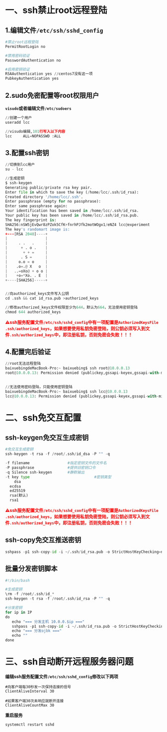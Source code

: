# 一、ssh禁止root远程登陆

## 1.编辑文件``/etc/ssh/sshd_config``

```python
#禁止root远程登陆
PermitRootLogin no

#禁用密码验证
PasswordAuthentication no

#启用密钥验证
RSAAuthentication yes //centos7没有这一项
PubkeyAuthentication yes
```



## 2.sudo免密配置等root权限用户

**``visudo``或者编辑文件``/etc/sudoers``**

```python
//创建一个用户
useradd lcc

//visudo编辑,101行写入以下内容
lcc     ALL=NOPASSWD :ALL

```



## 3.配置ssh密钥

```python
//切换到lcc用户
su - lcc

//生成密钥
$ ssh-keygen 
Generating public/private rsa key pair.
Enter file in which to save the key (/home/lcc/.ssh/id_rsa): 
Created directory '/home/lcc/.ssh'.
Enter passphrase (empty for no passphrase): 
Enter same passphrase again: 
Your identification has been saved in /home/lcc/.ssh/id_rsa.
Your public key has been saved in /home/lcc/.ssh/id_rsa.pub.
The key fingerprint is:
SHA256:nSW5jEvQwr8zPZok5CfK+fnrhPJfk2motWOgx1/eNZ4 lcc@experiment
The key's randomart image is:
+---[RSA 2048]----+
|                 |
|     . .   .     |
|      + . o .    |
|       + + =     |
|      . S =      |
|     o.o = o     |
|    .o=.@ X   o  |
|   ..=oXo@ + o o |
|    +o=*Xo. . E  |
+----[SHA256]-----+


//向authorized_keys文件写入公钥
cd .ssh && cat id_rsa.pub >authorized_keys

//修改authorized_keys文件权限至少为644，默认为664，无法使用密钥登陆
chmod 644 authorized_keys
```

**<span style=color:red>⚠️ssh服务配置文件`/etc/ssh/sshd_config`中有一项配置是`AuthorizedKeysFile      .ssh/authorized_keys`，如果想要使用私钥免密登陆，则公钥必须写入到文件`.ssh/authorized_keys`中，即注册私钥，否则免密会失败！！！</span>**



## 4.配置完后验证

```python
//root无法远程登陆
baixuebingdeMacBook-Pro:~ baixuebing$ ssh root@10.0.0.13
root@10.0.0.13: Permission denied (publickey,gssapi-keyex,gssapi-with-mic).
  
 
//无法使用密码登陆，只能使用密钥登陆
baixuebingdeMacBook-Pro:~ baixuebing$ ssh lcc@10.0.0.13
lcc@10.0.0.13: Permission denied (publickey,gssapi-keyex,gssapi-with-mic).
```





# 二、ssh免交互配置

## ssh-keygen免交互生成密钥

```python
#免交互生成密钥
ssh-keygen -t rsa -f /root/.ssh/id_dsa -P "" -q

-f filename             	#指定密钥文件的文件名
-P passphrase           	#提供旧密钥口令
-q Silence ssh-keygen   	#静默输出
-t key type								#密钥类型
	dsa 
  ecdsa
  ed25519
  rsa(默认)
  rsa1
```



**<span style=color:red>⚠️ssh服务配置文件`/etc/ssh/sshd_config`中有一项配置是`AuthorizedKeysFile      .ssh/authorized_keys`，如果想要使用私钥免密登陆，则公钥必须写入到文件`.ssh/authorized_keys`中，即注册私钥，否则免密会失败！！！</span>**



## ssh-copy免交互推送密钥

```python
sshpass -p1 ssh-copy-id -i ~/.ssh/id_rsa.pub -o StrictHostKeyChecking=no root@IP
```



## 批量分发密钥脚本

```python
#!/bin/bash

#生成密钥
\rm -f /root/.ssh/id_*
ssh-keygen -t rsa -f /root/.ssh/id_rsa -P "" -q

#分发密钥
for ip in IP
do
   echo "=== 分发主机 10.0.0.$ip ==="
   sshpass -p1 ssh-copy-id -i ~/.ssh/id_rsa.pub -o StrictHostKeyChecking=no root@10.0.0.$ip
   echo "=== 分发ojbk ==="
   echo ""
done
```





# 三、ssh自动断开远程服务器问题

**编辑ssh服务配置文件`/etc/ssh/sshd_config`修改以下两项**

```shell
#向客户端每30秒发一次保持连接的信号
ClientAliveInterval 30

#如果客户端30次未响应就断开连接
ClientAliveCountMax 30
```



**重启服务**

```shell
systemctl restart sshd
```



